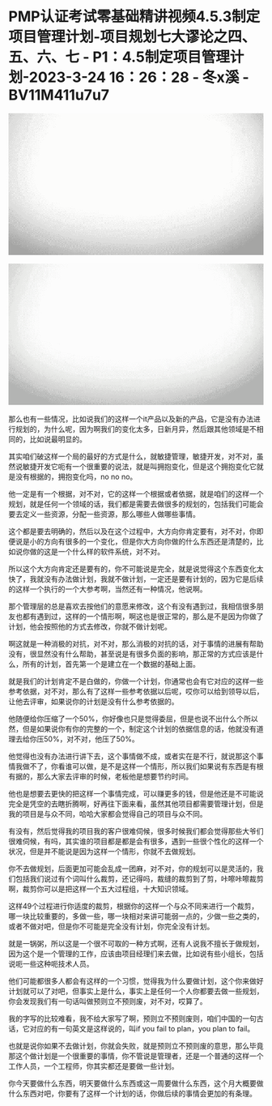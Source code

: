 # PMP认证考试零基础精讲视频4.5.3制定项目管理计划-项目规划七大谬论之四、五、六、七 - P1：4.5制定项目管理计划-2023-3-24 16：26：28 - 冬x溪 - BV11M411u7u7

![](img/2a5d49024c635e5132017ecf796462a2_0.png)

![](img/2a5d49024c635e5132017ecf796462a2_1.png)

那么也有一些情况，比如说我们的这样一个it产品以及新的产品，它是没有办法进行规划的，为什么呢，因为啊我们的变化太多，日新月异，然后跟其他领域是不相同的，比如说最明显的。

其实咱们破这样一个局的最好的方式是什么，就敏捷管理，敏捷开发，对不对，虽然说敏捷开发它呃有一个很重要的说法，就是叫拥抱变化，但是这个拥抱变化它就是没有根据的，拥抱变化吗，no no no。

他一定是有一个根据，对不对，它的这样一个根据或者依据，就是咱们的这样一个规划，就是任何一个领域的话，我们都是需要去做很多的规划的，包括我们可能会要去定义一些资源，分配一些资源，那么哪些人做哪些事情。

这个都是要去明确的，然后以及在这个过程中，大方向你肯定要有，对不对，你即便说是小的方向有很多的一个变化，但是你大方向你做的什么东西还是清楚的，比如说你做的这是一个什么样的软件系统，对不对。

所以这个大方向肯定还是要有的，你不可能说是完全，就是说觉得这个东西变化太快了，我就没有办法做计划，我就不做计划，一定还是要有计划的，因为它是后续的这样一个执行的一个大参考啊，当然还有一种情况，他说啊。

那个管理层的总是喜欢去按他们的意愿来修改，这个有没有遇到过，我相信很多朋友也都有遇到过，这样的一个情形啊，啊这也是很正常的，那么是不是因为你做了计划，他会按照他的方式去修改，你就不做计划呢。

啊这就是一种消极的对抗，对不对，那么消极的对抗的话，对于事情的进展有帮助没有，很显然没有什么帮助，甚至说是有很多负面的影响，那正常的方式应该是什么，所有的计划，首先第一个是建立在一个数据的基础上面。

就是我们的计划肯定不是白做的，你做一个计划，你通常也会有它对应的这样一些参考依据，对不对，那么有了这样一些参考依据以后呢，哎你可以给到领导以后，让他去评审，如果说你的计划是没有什么参考依据的。

他随便给你压缩了一个50%，你好像也只是觉得委屈，但是也说不出什么个所以然，但是如果说你有你的完整的一个，制定这个计划的依据信息的话，他就没有道理去给你压50%，对不对，他压了50%。

他觉得也没有办法进行讲下去，这个事情做不成，或者实在是不行，就说那这个事情我做不了，你看谁可以做，是不是这样一个情形，所以我们如果说有东西是有根有据的，那么大家去评审的时候，老板他是想要节约时间。

他也是想要去更快的把这样一个事情完成，可以赚更多的钱，但是他还是不可能说完全是凭空的去瞎折腾啊，好再往下面来看，虽然其他项目都需要管理计划，但是我的项目是与众不同，哈哈大家都会觉得自己的项目与众不同。

有没有，然后觉得我的项目我的客户很难伺候，很多时候我们都会觉得那些大爷们很难伺候，有吗，其实谁的项目都是都是会有很多，遇到一些很个性化的这样一个状况，但是并不能说是因为这样一个情形，你就不去做规划。

你不去做规划，后面更加可能会乱成一团麻，对不对，你的规划可以是灵活的，我们包括我们说过有个词叫什么裁剪，还记得吗，裁缝的裁剪到了剪，咔嚓咔嚓裁剪啊，裁剪你可以是把这样一个五大过程组，十大知识领域。

这样49个过程进行你适度的裁剪，根据你的这样一个与众不同来进行一个裁剪，哪一块比较重要的，多做一些，哪一块相对来讲可能弱一点的，少做一些之类的，或者不做对吧，但是你不可能是完全没有计划，你完全没有计划。

就是一锅粥，所以这是一个很不可取的一种方式啊，还有人说我不擅长于做规划，因为这个是一个管理的工作，应该由项目经理们来去做，比如说有些小组长，包括说呃一些这种呃技术人员。

他们可能都很多人都会有这样的一个习惯，觉得我为什么要做计划，这个你来做好计划就可以了对吧，但事实上是什么，事实上是任何一个人你都要去做一些规划，你会发现我们有一句话叫做预则立不预则废，对不对，哎算了。

我的字写的比较难看，我不给大家写了啊，预则立不预则废则，咱们中国的一句古话，它对应的有一句英文是这样说的，叫if you fail to plan，you plan to fail。

也就是说你如果不去做计划，你就会失败，就是预则立不预则废的意思，那么毕竟那这个做计划是一个很重要的事情，你不管说是管理者，还是一个普通的这样一个工作人员，一个工程师，你其实都还是要做一些计划。

你今天要做什么东西，明天要做什么东西或这一周要做什么东西，这个月大概要做什么东西对吧，你要有了这样一个计划的话，你做后续的事情会更加的有条理。

